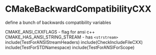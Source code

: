   

# CMakeBackwardCompatibilityCXX  
define a bunch of backwards compatibility variables  

CMAKE_ANSI_CXXFLAGS - flag for ansi c++
CMAKE_HAS_ANSI_STRING_STREAM - has ```<strstream>```
include(TestForANSIStreamHeaders)
include(CheckIncludeFileCXX)
include(TestForSTDNamespace)
include(TestForANSIForScope)

  

